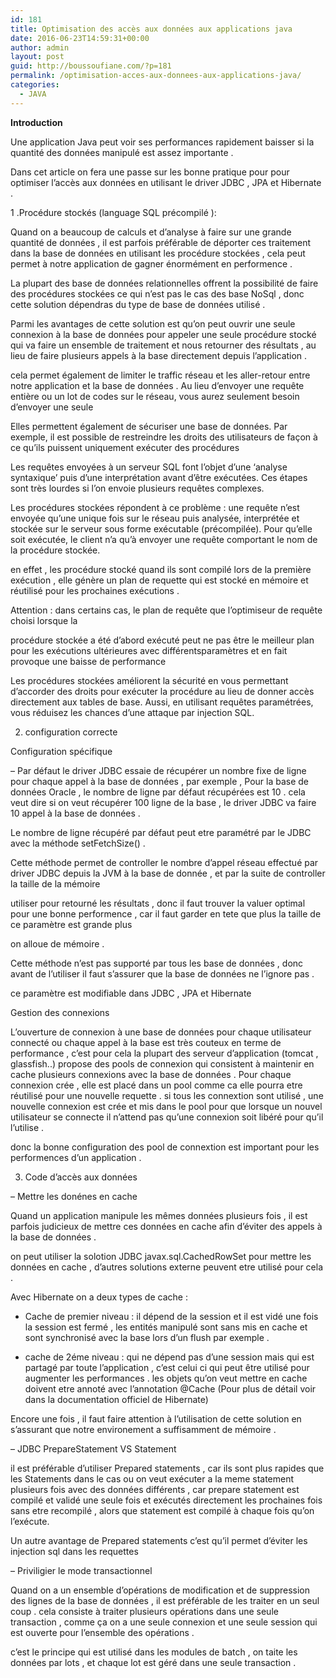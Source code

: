 ```yaml
---
id: 181
title: Optimisation des accès aux données aux applications java
date: 2016-06-23T14:59:31+00:00
author: admin
layout: post
guid: http://boussoufiane.com/?p=181
permalink: /optimisation-acces-aux-donnees-aux-applications-java/
categories:
  - JAVA
---
```

**Introduction** 

Une application Java peut voir ses performances rapidement baisser si la quantité des données manipulé est assez importante .
  
Dans cet article on fera une passe sur les bonne pratique pour pour optimiser l&rsquo;accès aux données en utilisant le driver JDBC , JPA et Hibernate .
  
1 .Procédure stockés (language SQL précompilé ):
  
Quand on a beaucoup de calculs et d&rsquo;analyse à faire sur une grande quantité de données , il est parfois préférable de déporter ces traitement dans la base de données en utilisant les procédure stockées , cela peut permet à notre application de gagner énormément en performence .
  
La plupart des base de données relationnelles offrent la possibilité de faire des procédures stockées ce qui n&rsquo;est pas le cas des base NoSql , donc cette solution dépendras du type de base de données utilisé .
  
Parmi les avantages de cette solution est qu&rsquo;on peut ouvrir une seule connexion à la base de données pour appeler une seule procédure stocké qui va faire un ensemble de traitement et nous retourner des résultats , au lieu de faire plusieurs appels à la base directement depuis l&rsquo;application .
  
cela permet également de limiter le traffic réseau et les aller-retour entre notre application et la base de données . Au lieu d&rsquo;envoyer une requête entière ou un lot de codes sur le réseau, vous aurez seulement besoin d&rsquo;envoyer une seule
  
Elles permettent également de sécuriser une base de données. Par exemple, il est possible de restreindre les droits des utilisateurs de façon à ce qu&rsquo;ils puissent uniquement exécuter des procédures

Les requêtes envoyées à un serveur SQL font l&rsquo;objet d&rsquo;une &lsquo;analyse syntaxique&rsquo; puis d&rsquo;une interprétation avant d&rsquo;être exécutées. Ces étapes sont très lourdes si l&rsquo;on envoie plusieurs requêtes complexes.

Les procédures stockées répondent à ce problème : une requête n&rsquo;est envoyée qu&rsquo;une unique fois sur le réseau puis analysée, interprétée et stockée sur le serveur sous forme exécutable (précompilée). Pour qu&rsquo;elle soit exécutée, le client n&rsquo;a qu&rsquo;à envoyer une requête comportant le nom de la procédure stockée.
  
en effet , les procédure stocké quand ils sont compilé lors de la première exécution , elle génère un plan de requette qui est stocké en mémoire et réutilisé pour les prochaines exécutions . 

Attention : dans certains cas, le plan de requête que l&rsquo;optimiseur de requête choisi lorsque la
  
procédure stockée a été d&rsquo;abord exécuté peut ne pas être le meilleur plan pour les exécutions ultérieures avec différentsparamètres et en fait provoque une baisse de performance

Les procédures stockées améliorent la sécurité en vous permettant d&rsquo;accorder des droits pour exécuter la procédure au lieu de donner accès directement aux tables de base. Aussi, en utilisant requêtes paramétrées, vous réduisez les chances d&rsquo;une attaque par injection SQL.

2. configuration correcte

Configuration spécifique 

&#8211; Par défaut le driver JDBC essaie de récupérer un nombre fixe de ligne pour chaque appel à la base de données , par exemple , Pour la base de données Oracle , le nombre de ligne par défaut récupérées est 10 . cela veut dire si on veut récupérer 100 ligne de la base , le driver JDBC va faire 10 appel à la base de données .
  
Le nombre de ligne récupéré par défaut peut etre paramétré par le JDBC avec la méthode setFetchSize() .
  
Cette méthode permet de controller le nombre d&rsquo;appel réseau effectué par driver JDBC depuis la JVM à la base de donnée , et par la suite de controller la taille de la mémoire
  
utiliser pour retourné les résultats , donc il faut trouver la valuer optimal pour une bonne performence , car il faut garder en tete que plus la taille de ce paramètre est grande plus
  
on alloue de mémoire .
  
Cette méthode n&rsquo;est pas supporté par tous les base de données , donc avant de l&rsquo;utiliser il faut s&rsquo;assurer que la base de données ne l&rsquo;ignore pas .
  
ce paramètre est modifiable dans JDBC , JPA et Hibernate

Gestion des connexions 

L&rsquo;ouverture de connexion à une base de données pour chaque utilisateur connecté ou chaque appel à la base est très couteux en terme de performance , c&rsquo;est pour cela la plupart des serveur d&rsquo;application (tomcat , glassfish..) propose des pools de connexion qui consistent à maintenir en cache plusieurs connexions avec la base de données . Pour chaque connexion crée , elle est placé dans un pool comme ca elle pourra etre réutilisé pour une nouvelle requette . si tous les connextion sont utilisé , une nouvelle connexion est crée et mis dans le pool pour que lorsque un nouvel utilisateur se connecte il n&rsquo;attend pas qu&rsquo;une connexion soit libéré pour qu&rsquo;il l&rsquo;utilise .
  
donc la bonne configuration des pool de connextion est important pour les performences d&rsquo;un application .

3. Code d&rsquo;accès aux données 

&#8211; Mettre les donénes en cache
  
Quand un application manipule les mêmes données plusieurs fois , il est parfois judicieux de mettre ces données en cache afin d’éviter des appels à la base de données .
  
on peut utiliser la solotion JDBC javax.sql.CachedRowSet pour mettre les données en cache , d&rsquo;autres solutions externe peuvent etre utilisé pour cela .
  
Avec Hibernate on a deux types de cache :
  
* Cache de premier niveau : il dépend de la session et il est vidé une fois la session est fermé , les entités manipulé sont sans mis en cache et sont synchronisé avec la base lors d&rsquo;un flush par exemple .
  
* cache de 2éme niveau : qui ne dépend pas d&rsquo;une session mais qui est partagé par toute l&rsquo;application , c&rsquo;est celui ci qui peut être utilisé pour augmenter les performances . les objets qu&rsquo;on veut mettre en cache doivent etre annoté avec l&rsquo;annotation @Cache (Pour plus de détail voir dans la documentation officiel de Hibernate) 

Encore une fois , il faut faire attention à l&rsquo;utilisation de cette solution en s&rsquo;assurant que notre environement a suffisamment de mémoire .

&#8211; JDBC PrepareStatement VS Statement

il est préférable d&rsquo;utiliser Prepared statements , car ils sont plus rapides que les Statements dans le cas ou on veut exécuter a la meme statement plusieurs fois avec des données différents , car prepare statement est compilé et validé une seule fois et exécutés directement les prochaines fois sans etre recompilé , alors que statement est compilé à chaque fois qu&rsquo;on l&rsquo;exécute.
  
Un autre avantage de Prepared statements c&rsquo;est qu&rsquo;il permet d&rsquo;éviter les injection sql dans les requettes 

&#8211; Priviligier le mode transactionnel 

Quand on a un ensemble d&rsquo;opérations de modification et de suppression des lignes de la base de données , il est préférable de les traiter en un seul coup . cela consiste à traiter plusieurs opérations dans une seule transaction , comme ça on a une seule connexion et une seule session qui est ouverte pour l&rsquo;ensemble des opérations .
  
c&rsquo;est le principe qui est utilisé dans les modules de batch , on taite les données par lots , et chaque lot est géré dans une seule transaction .